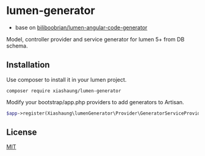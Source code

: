 # lumen-generator

- base on [ biliboobrian/lumen-angular-code-generator](https://github.com/biliboobrian/lumen-angular-code-generator)


Model, controller provider and service generator for lumen 5+ from DB schema.

## Installation

Use composer to install it in your lumen project.

`composer require xiashaung/lumen-generator`

Modify your bootstrap/app.php providers to add generators to Artisan.


```php
$app->register(Xiashaung\lumenGenerator\Provider\GeneratorServiceProvider::class);
```

## License
[MIT](https://choosealicense.com/licenses/mit/)

